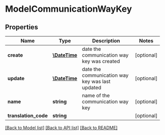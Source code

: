 # ModelCommunicationWayKey

## Properties
Name | Type | Description | Notes
------------ | ------------- | ------------- | -------------
**create** | [**\DateTime**](\DateTime.md) | date the communication way key was created | [optional] 
**update** | [**\DateTime**](\DateTime.md) | date the communication way key was last updated | [optional] 
**name** | **string** | name of the communication way key | [optional] 
**translation_code** | **string** |  | [optional] 

[[Back to Model list]](../README.md#documentation-for-models) [[Back to API list]](../README.md#documentation-for-api-endpoints) [[Back to README]](../README.md)


